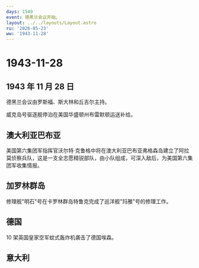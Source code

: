 ```yaml
---
days: 1549
event: 德黑兰会议开始。
layout: ../../layouts/Layout.astro
ru: '2026-05-23'
ww: '1943-11-28'
---
```


# 1943-11-28

## 1943 年 11 月 28 日

德黑兰会议由罗斯福、斯大林和丘吉尔主持。

威克岛号驱逐舰停泊在美国华盛顿州布雷默顿运送补给。

## 澳大利亚巴布亚

美国第六集团军指挥官沃尔特·克鲁格中将在澳大利亚巴布亚弗格森岛建立了阿拉莫侦察兵队，这是一支全志愿精锐部队，由小队组成，可深入敌后，为美国第六集团军收集情报。

## 加罗林群岛

修理舰"明石"号在卡罗林群岛特鲁克完成了巡洋舰"玛雅"号的修理工作。

## 德国

10 架英国皇家空军蚊式轰炸机袭击了德国埃森。

## 意大利